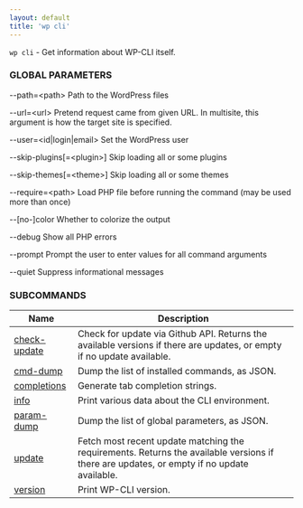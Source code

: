 ```yaml
---
layout: default
title: 'wp cli'
---
```


`wp cli` - Get information about WP-CLI itself.



### GLOBAL PARAMETERS

  \--path=&lt;path&gt;
      Path to the WordPress files

  \--url=&lt;url&gt;
      Pretend request came from given URL. In multisite, this argument is how the target site is specified.

  \--user=&lt;id|login|email&gt;
      Set the WordPress user

  \--skip-plugins[=&lt;plugin&gt;]
      Skip loading all or some plugins

  \--skip-themes[=&lt;theme&gt;]
      Skip loading all or some themes

  \--require=&lt;path&gt;
      Load PHP file before running the command (may be used more than once)

  \--[no-]color
      Whether to colorize the output

  \--debug
      Show all PHP errors

  \--prompt
      Prompt the user to enter values for all command arguments

  \--quiet
      Suppress informational messages



### SUBCOMMANDS

<table>
	<thead>
	<tr>
		<th>Name</th>
		<th>Description</th>
	</tr>
	</thead>
	<tbody>
		<tr>
			<td><a href="/commands/cli/check-update/">check-update</a></td>
			<td>Check for update via Github API. Returns the available versions if there are updates, or empty if no update available.</td>
		</tr>
		<tr>
			<td><a href="/commands/cli/cmd-dump/">cmd-dump</a></td>
			<td>Dump the list of installed commands, as JSON.</td>
		</tr>
		<tr>
			<td><a href="/commands/cli/completions/">completions</a></td>
			<td>Generate tab completion strings.</td>
		</tr>
		<tr>
			<td><a href="/commands/cli/info/">info</a></td>
			<td>Print various data about the CLI environment.</td>
		</tr>
		<tr>
			<td><a href="/commands/cli/param-dump/">param-dump</a></td>
			<td>Dump the list of global parameters, as JSON.</td>
		</tr>
		<tr>
			<td><a href="/commands/cli/update/">update</a></td>
			<td>Fetch most recent update matching the requirements. Returns the available versions if there are updates, or empty if no update available.</td>
		</tr>
		<tr>
			<td><a href="/commands/cli/version/">version</a></td>
			<td>Print WP-CLI version.</td>
		</tr>
	</tbody>
</table>
